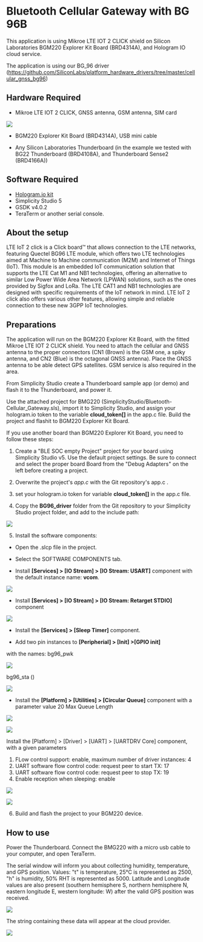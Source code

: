 # Bluetooth Cellular Gateway with BG 96B #

This application is using Mikroe LTE IOT 2 CLICK shield on Silicon Laboratories BGM220 Explorer Kit Board (BRD4314A), and Hologram IO cloud service.

The application is using our BG_96 driver (https://github.com/SiliconLabs/platform_hardware_drivers/tree/master/cellular_gnss_bg96)

## Hardware Required ##

- Mikroe LTE IOT 2 CLICK, GNSS antenna, GSM antenna, SIM card

![](doc/bg96_module.jpg)

- BGM220 Explorer Kit Board (BRD4314A), USB mini cable

- Any Silicon Laboratories Thunderboard (in the example we tested with BG22 Thunderboard (BRD4108A), and Thunderboard Sense2 (BRD4166A))

## Software Required ##

- [Hologram.io kit](https://www.hologram.io/)
- Simplicity Studio 5
- GSDK v4.0.2
- TeraTerm or another serial console.

## About the setup ##

LTE IoT 2 click is a Click board™ that allows connection to the LTE networks, featuring Quectel BG96 LTE module, which offers two LTE technologies aimed at Machine to Machine communication (M2M) and Internet of Things (IoT). This module is an embedded IoT communication solution that supports the LTE Cat M1 and NB1 technologies, offering an alternative to similar Low Power Wide Area Network (LPWAN) solutions, such as the ones provided by Sigfox and LoRa. The LTE CAT1 and NB1 technologies are designed with specific requirements of the IoT network in mind. LTE IoT 2 click also offers various other features, allowing simple and reliable connection to these new 3GPP IoT technologies.

## Preparations ##

The application will run on the BGM220 Explorer Kit Board, with the fitted Mikroe LTE IOT 2 CLICK shield. You need to attach the cellular and GNSS antenna to the proper connectors (CN1 (Brown) is the GSM one, a spiky antenna, and CN2 (Blue) is the octagonal GNSS antenna). Place the GNSS antenna to be able detect GPS satellites. GSM service is also required in the area.

From Simplicity Studio create a Thunderboard sample app (or demo) and flash it to the Thunderboard, and power it.

Use the attached project for BMG220 (SimplicityStudio/Bluetooth-Cellular_Gateway.sls), import it to Simplicity Studio, and assign your hologram.io token to the variable **cloud_token[]** in the app.c file. Build the project and flashit to BGM220 Explorer Kit Board.

If you use another board than BGM220 Explorer Kit Board, you need to follow these steps:

1. Create a "BLE SOC empty Project" project for your board using Simplicity Studio v5. Use the default project settings. Be sure to connect and select the proper board Board from the "Debug Adapters" on the left before creating a project.

2. Overwrite the project's *app.c* with the Git repository's app.c .
3. set your hologram.io token for variable **cloud_token[]** in the app.c file.
4. Copy the **BG96_driver** folder from the Git repository to your Simplicity Studio project folder, and add to the include path:

![](doc/include_directory.png)

5. Install the software components:

- Open the .slcp file in the project.

- Select the SOFTWARE COMPONENTS tab.

- Install **[Services] > [IO Stream] > [IO Stream: USART]** component with the default instance name: **vcom**.

![](doc/iostream.png)

- Install **[Services] > [IO Stream] > [IO Stream: Retarget STDIO]** component

![](doc/iostream_retarget.png)

- Install the **[Services] > [Sleep Timer]** component.

- Add two pin instances to **[Peripherial] > [Init] >[GPIO init]**

with the names:
bg96_pwk

![](doc/pin_pwk.jpg)

bg96_sta ()

![](doc/pin_sta.jpg)

- Install the **[Platform] > [Utilities] > [Circular Queue]** component with a parameter value 20 Max Queue Length  

![](doc/Circular_queue.png)

![](doc/Circular_queue_set_to_20.png)

Install the [Platform] > [Driver] > [UART] > [UARTDRV Core] component, with a given parameters 
1. FLow control support: enable, maximum number of driver instances: 4
2. UART software flow control code: request peer to start TX: 17
3. UART software flow control code: request peer to stop TX: 19
4. Enable reception when sleeping: enable

![](doc/uart.png)

![](doc/UART_setting.png)

6. Build and flash the project to your BGM220 device.

## How to use ##

Power the Thunderboard. Connect the BMG220 with a micro usb cable to your computer, and open TeraTerm.

The serial window will inform you about collecting humidity, temperature, and GPS position. Values: "t" is temperature, 25°C is represented as 2500, "h" is humidity, 50% RHT is represented as 5000. Latitude and Longitude values are also present (southern hemisphere S, northern hemisphere N, eastern longitude E, western longitude: W) after the valid GPS position was received.

![](doc/TetaTerm.png)

The string containing these data will appear at the cloud provider.

![](doc/hologram_cloud.png)
